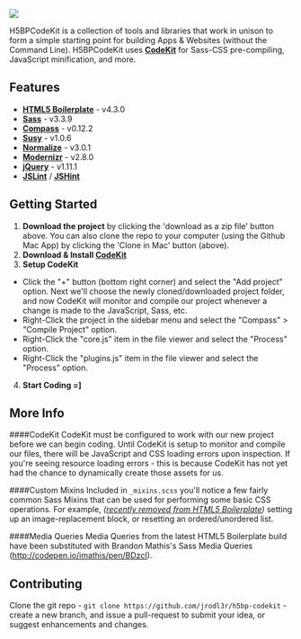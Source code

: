![](https://raw.githubusercontent.com/jrodl3r/h5bp-codekit/master/img/logo.png)

H5BPCodeKit is a collection of tools and libraries that work in
unison to form a simple starting point for building Apps & Websites
(without the Command Line). H5BPCodeKit uses
**[CodeKit](http://incident57.com/codekit)** for Sass-CSS pre-compiling,
JavaScript minification, and more.

## Features
- **[HTML5 Boilerplate](http://html5boilerplate.com)** - v4.3.0
- **[Sass](http://sass-lang.com)** - v3.3.9
- **[Compass](http://compass-style.org)** - v0.12.2
- **[Susy](http://susy.oddbird.net)** - v1.0.6
- **[Normalize](http://necolas.github.io/normalize.css)** - v3.0.1
- **[Modernizr](http://modernizr.com)** - v2.8.0
- **[jQuery](http://jquery.com)** - v1.11.1
- **[JSLint](http://jslint.com)** / **[JSHint](http://www.jshint.com)**


## Getting Started
1. **Download the project** by clicking the 'download as a zip file' button
above. You can also clone the repo to your computer (using the Github Mac App)
by clicking the 'Clone in Mac' button (above).
2. **Download & Install [CodeKit](http://incident57.com/codekit)**
3. **Setup CodeKit**
  - Click the "+" button (bottom right corner) and select the "Add project"
    option. Next we'll choose the newly cloned/downloaded project folder,
    and now CodeKit will monitor and compile our project whenever a change
    is made to the JavaScript, Sass, etc.
  - Right-Click the project in the sidebar menu and select the
    "Compass" > "Compile Project" option.
  - Right-Click the "core.js" item in the file viewer and select the
    "Process" option.
  - Right-Click the "plugins.js" item in the file viewer and select the
    "Process" option.
4. **Start Coding =]**


## More Info
####CodeKit
CodeKit must be configured to work with our new project before we
can begin coding. Until CodeKit is setup to monitor and compile our files,
there will be JavaScript and CSS loading errors upon inspection. If you're
seeing resource loading errors - this is because CodeKit has not yet had the
chance to dynamically create those assets for us.

####Custom Mixins
Included in `_mixins.scss` you'll notice a few fairly common Sass Mixins that
can be used for performing some basic CSS operations. For example, _([recently
removed from HTML5 Boilerplate](https://github.com/h5bp/html5-boilerplate/commit/f1a8e914be01a56b7ada4aaf1113ed9b6dc68559))_
setting up an image-replacement block, or resetting an ordered/unordered list.

####Media Queries
Media Queries from the latest HTML5 Boilerplate build have been substituted
with Brandon Mathis's Sass Media Queries (http://codepen.io/imathis/pen/BDzcI).


## Contributing
Clone the git repo - `git clone https://github.com/jrodl3r/h5bp-codekit` -
create a new branch, and issue a pull-request to submit your idea, or
suggest enhancements and changes.